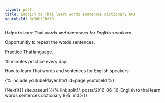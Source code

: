 ```yaml
---
layout: post
title: English to Thai learn words sentences dictionary 663 
youtubeId: 6g06UlJBzl0
---
```

 
 
Helps to learn Thai words and sentences for English speakers.

Opportunitiy to repeat the words sentences. 

Practice Thai language. 
 
10 minutes practice every day. 
 
How to learn Thai words and sentences for English speakers 
 
{% include youtubePlayer.html id=page.youtubeId %}
 
 
[Next]({{ site.baseurl }}{% link  split1/_posts/2016-06-16-English to thai learn words sentences dictionary 895 .md%})
 

